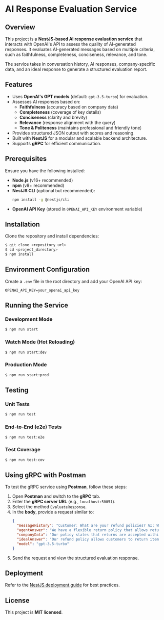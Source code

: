 # AI Response Evaluation Service

## Overview
This project is a **NestJS-based AI response evaluation service** that interacts with OpenAI's API to assess the quality of AI-generated responses. It evaluates AI-generated messages based on multiple criteria, such as faithfulness, completeness, conciseness, relevance, and tone.

The service takes in conversation history, AI responses, company-specific data, and an ideal response to generate a structured evaluation report.

## Features
- Uses **OpenAI's GPT models** (default: `gpt-3.5-turbo`) for evaluation.
- Assesses AI responses based on:
  - **Faithfulness** (accuracy based on company data)
  - **Completeness** (coverage of key details)
  - **Conciseness** (clarity and brevity)
  - **Relevance** (response alignment with the query)
  - **Tone & Politeness** (maintains professional and friendly tone)
- Provides structured JSON output with scores and reasoning.
- Built with **NestJS** for a modular and scalable backend architecture.
- Supports **gRPC** for efficient communication.

## Prerequisites
Ensure you have the following installed:
- **Node.js** (v16+ recommended)
- **npm** (v8+ recommended)
- **NestJS CLI** (optional but recommended):
  ```bash
  npm install -g @nestjs/cli
  ```
- **OpenAI API Key** (stored in `OPENAI_API_KEY` environment variable)

## Installation
Clone the repository and install dependencies:
```bash
$ git clone <repository_url>
$ cd <project_directory>
$ npm install
```

## Environment Configuration
Create a `.env` file in the root directory and add your OpenAI API key:
```env
OPENAI_API_KEY=your_openai_api_key
```

## Running the Service
### Development Mode
```bash
$ npm run start
```
### Watch Mode (Hot Reloading)
```bash
$ npm run start:dev
```
### Production Mode
```bash
$ npm run start:prod
```

## Testing
### Unit Tests
```bash
$ npm run test
```
### End-to-End (e2e) Tests
```bash
$ npm run test:e2e
```
### Test Coverage
```bash
$ npm run test:cov
```

## Using gRPC with Postman
To test the gRPC service using **Postman**, follow these steps:

1. Open **Postman** and switch to the **gRPC** tab.
2. Enter the **gRPC server URL** (e.g., `localhost:50051`).
3. Select the method `EvaluateResponse`.
4. In the **body**, provide a request similar to:
    ```json
    {
      "messageHistory": "Customer: What are your refund policies? AI: We offer a 30-day return policy.",
      "agentAnswer": "We have a flexible return policy that allows returns within 30 days.",
      "companyData": "Our policy states that returns are accepted within 30 days with a receipt.",
      "idealAnswer": "Our refund policy allows customers to return items within 30 days with proof of purchase.",
      "model": "gpt-3.5-turbo"
    }
    ```
5. Send the request and view the structured evaluation response.

## Deployment
Refer to the [NestJS deployment guide](https://docs.nestjs.com/deployment) for best practices.

## License
This project is **MIT licensed**.